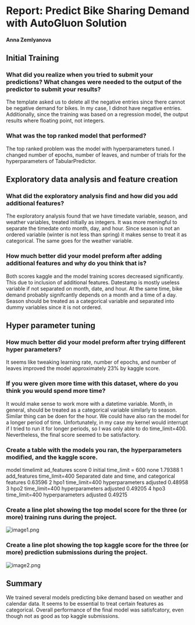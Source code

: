 # Report: Predict Bike Sharing Demand with AutoGluon Solution
#### Anna Zemlyanova

## Initial Training
### What did you realize when you tried to submit your predictions? What changes were needed to the output of the predictor to submit your results?
The template asked us to delete all the negative entries since there cannot be negative demand for bikes. In my case, I didnot have negative entries. Additionally, since the training was based on a regression model, the output results where floating point, not integers.

### What was the top ranked model that performed?
The top ranked problem was the model with hyperparameters tuned. I changed number of epochs, number of leaves, and number of trials for the hyperparameters of TabularPredictor.

## Exploratory data analysis and feature creation
### What did the exploratory analysis find and how did you add additional features?
The exploratory analysis found that we have timedate variable, season, and weather variables, treated initially as integers. It was more meningful to separate the timedate onto month, day, and hour. Since season is not an ordered variable (winter is not less than spring) it makes sense to treat it as categorical. The same goes for the weather variable.

### How much better did your model preform after adding additional features and why do you think that is?
Both scores kaggle and the model training scores decreased significantly. This due to inclusion of additional features. Datestamp is mostly useless variable if not separated on month, date, and hour. At the same time, bike demand probably signifcantly depends on a month and a time of a day. Season should be treated as a categorical variable and separated into dummy variables since it is not ordered.

## Hyper parameter tuning
### How much better did your model preform after trying different hyper parameters?
It seems like tweaking learning rate, number of epochs, and number of leaves improved the model approximately 23% by kaggle score.

### If you were given more time with this dataset, where do you think you would spend more time?
It would make sense to work more with a datetime variable. Month, in general, should be treated as a categorical variable similarly to season. Similar thing can be doen for the hour. We could have also ran the model for a longer period of time. Unfortunately, in my case my kernel would interrupt if I tried to run it for longer periods, so I was only able to do time_limit=400. Nevertheless, the final score seemed to be satisfactory.

### Create a table with the models you ran, the hyperparameters modified, and the kaggle score.

model 	timelimit 	ad_features 	score
0 	initial 	time_limit = 600 	none 	1.79388
1 	add_features 	time_limit=400 	Separated date and time, and categorical features 	0.63596
2 	hpo1 	time_limit=400 	hyperparameters adjusted 	0.48958
3 	hpo2 	time_limit=400 	hyperparameters adjusted 	0.49205
4 	hpo3 	time_limit=400 	hyperparameters adjusted 	0.49215

### Create a line plot showing the top model score for the three (or more) training runs during the project.

![image1.png](img/model_train_score.png)

### Create a line plot showing the top kaggle score for the three (or more) prediction submissions during the project.

![image2.png](img/model_test_score.png)

## Summary
We trained several models predicting bike demand based on weather and calendar data. It seems to be essential to treat certain features as categorical. Overall performance of the final model was satisfcatory, even though not as good as top kaggle submissions. 
